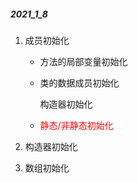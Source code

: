 ##### 2021_1_8

1. 成员初始化

   - 方法的局部变量初始化

   - 类的数据成员初始化

     构造器初始化

   - <font color=red>静态/非静态初始化</font>

2. 构造器初始化
3. 数组初始化

